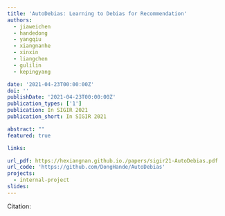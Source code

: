 ```yaml
---
title: 'AutoDebias: Learning to Debias for Recommendation'
authors:
  - jiaweichen
  - handedong
  - yangqiu
  - xiangnanhe
  - xinxin
  - liangchen
  - gulilin
  - kepingyang

date: '2021-04-23T00:00:00Z'
doi: ''
publishDate: '2021-04-23T00:00:00Z'
publication_types: ['1']
publication: In SIGIR 2021 
publication_short: In SIGIR 2021 

abstract: ""
featured: true

links:

url_pdf: https://hexiangnan.github.io./papers/sigir21-AutoDebias.pdf
url_code: 'https://github.com/DongHande/AutoDebias'
projects:
  - internal-project
slides:
---
```




Citation:
